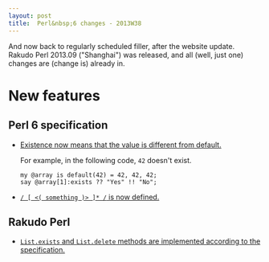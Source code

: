 ```yaml
---
layout: post
title:  Perl&nbsp;6 changes - 2013W38
---
```

And now back to regularly scheduled filler, after the website update.
Rakudo Perl 2013.09 ("Shanghai") was released, and all (well, just one)
changes are (change is) already in.

New features
============

Perl 6 specification
--------------------

* [Existence now means that the value is different from default.](https://github.com/perl6/specs/commit/710337efafa2487b58e7b41859ad0232853b4af2)

  For example, in the following code, `42` doesn't exist.

      my @array is default(42) = 42, 42, 42;
      say @array[1]:exists ?? "Yes" !! "No";

* [`/ [ <( something )> ]* /` is now defined.](https://github.com/perl6/specs/commit/4128913f2b0c02386066a591ffbb933fb4260f43)

Rakudo Perl
-----------

* [`List.exists` and `List.delete` methods are implemented according to the specification.](https://github.com/rakudo/rakudo/commit/6f8668484fe673440e0ddd7cc4a8bbf9050fb182)

